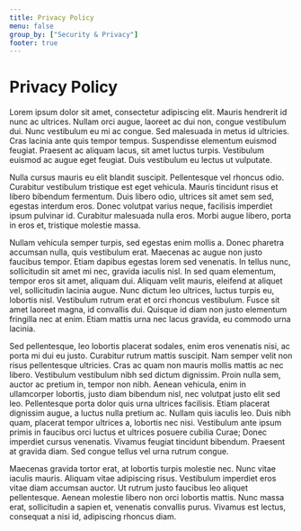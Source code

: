 ```yaml
---
title: Privacy Policy
menu: false
group_by: ["Security & Privacy"]
footer: true
---
```


# Privacy Policy



Lorem ipsum dolor sit amet, consectetur adipiscing elit. Mauris hendrerit id nunc ac ultrices. Nullam orci augue, laoreet ac dui non, congue vestibulum dui. Nunc vestibulum eu mi ac congue. Sed malesuada in metus id ultricies. Cras lacinia ante quis tempor tempus. Suspendisse elementum euismod feugiat. Praesent ac aliquam lacus, sit amet luctus turpis. Vestibulum euismod ac augue eget feugiat. Duis vestibulum eu lectus ut vulputate.

Nulla cursus mauris eu elit blandit suscipit. Pellentesque vel rhoncus odio. Curabitur vestibulum tristique est eget vehicula. Mauris tincidunt risus et libero bibendum fermentum. Duis libero odio, ultrices sit amet sem sed, egestas interdum eros. Donec volutpat varius neque, facilisis imperdiet ipsum pulvinar id. Curabitur malesuada nulla eros. Morbi augue libero, porta in eros et, tristique molestie massa.

Nullam vehicula semper turpis, sed egestas enim mollis a. Donec pharetra accumsan nulla, quis vestibulum erat. Maecenas ac augue non justo faucibus tempor. Etiam dapibus egestas lorem sed venenatis. In tellus nunc, sollicitudin sit amet mi nec, gravida iaculis nisl. In sed quam elementum, tempor eros sit amet, aliquam dui. Aliquam velit mauris, eleifend at aliquet vel, sollicitudin lacinia augue. Nunc dictum leo ultrices, luctus turpis eu, lobortis nisl. Vestibulum rutrum erat et orci rhoncus vestibulum. Fusce sit amet laoreet magna, id convallis dui. Quisque id diam non justo elementum fringilla nec at enim. Etiam mattis urna nec lacus gravida, eu commodo urna lacinia.

Sed pellentesque, leo lobortis placerat sodales, enim eros venenatis nisi, ac porta mi dui eu justo. Curabitur rutrum mattis suscipit. Nam semper velit non risus pellentesque ultricies. Cras ac quam non mauris mollis mattis ac nec libero. Vestibulum vestibulum nibh sed dictum dignissim. Proin nulla sem, auctor ac pretium in, tempor non nibh. Aenean vehicula, enim in ullamcorper lobortis, justo diam bibendum nisl, nec volutpat justo elit sed leo. Pellentesque porta dolor quis urna ultrices facilisis. Etiam placerat dignissim augue, a luctus nulla pretium ac. Nullam quis iaculis leo. Duis nibh quam, placerat tempor ultrices a, lobortis nec nisi. Vestibulum ante ipsum primis in faucibus orci luctus et ultrices posuere cubilia Curae; Donec imperdiet cursus venenatis. Vivamus feugiat tincidunt bibendum. Praesent at gravida diam. Sed congue tellus vel urna rutrum congue.

Maecenas gravida tortor erat, at lobortis turpis molestie nec. Nunc vitae iaculis mauris. Aliquam vitae adipiscing risus. Vestibulum imperdiet eros vitae diam accumsan auctor. Ut rutrum justo faucibus leo aliquet pellentesque. Aenean molestie libero non orci lobortis mattis. Nunc massa erat, sollicitudin a sapien et, venenatis convallis purus. Vivamus est lectus, consequat a nisi id, adipiscing rhoncus diam. 

